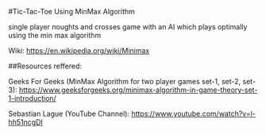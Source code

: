 #Tic-Tac-Toe Using MinMax Algorithm

single player noughts and crosses game with an AI which plays optimally using the min max algorithm

Wiki: https://en.wikipedia.org/wiki/Minimax

##Resources reffered:

Geeks For Geeks (MinMax Algorithm for two player games set-1, set-2, set-3): https://www.geeksforgeeks.org/minimax-algorithm-in-game-theory-set-1-introduction/

Sebastian Lague (YouTube Channel): https://www.youtube.com/watch?v=l-hh51ncgDI